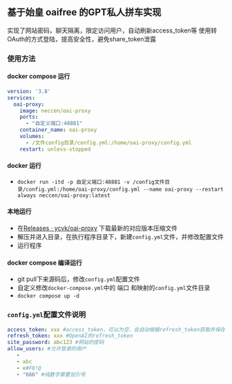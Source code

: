 ## 基于始皇 oaifree 的GPT私人拼车实现


实现了网站密码，聊天隔离，限定访问用户，自动刷新access_token等
使用转OAuth的方式登陆，提高安全性，避免share_token泄露

### 使用方法

#### docker compose 运行
```yaml
version: '3.8'
services:
  oai-proxy:
    image: neccen/oai-proxy
    ports:
      - "自定义端口:48881"
    container_name: oai-proxy
    volumes:
      - /文件config目录/config.yml:/home/oai-proxy/config.yml
    restart: unless-stopped
```

#### docker 运行
 - `docker run -itd -p 自定义端口:48881 -v /config文件目录/config.yml:/home/oai-proxy/config.yml --name oai-proxy --restart always neccen/oai-proxy:latest`

#### 本地运行
 - 在[Releases · ycvk/oai-proxy](https://github.com/ycvk/oai-proxy/releases) 下载最新的对应版本压缩文件
 - 解压并进入目录，在执行程序目录下，新建`config.yml`文件，并修改配置文件
 - 运行程序

#### docker compose 编译运行
- git pull下来源码后，修改`config.yml`配置文件
- 自定义修改`docker-compose.yml`中的 端口 和映射的`config.yml`文件目录
- `docker compose up -d`

### `config.yml`配置文件说明
```yaml
access_token: xxx #access_token，可以为空，会自动根据refresh_token获取并保存
refresh_token: xxx #OpenAI的refresh_token
site_password: abc123 #网站的密码
allow_users: #允许登录的用户
   - 
   - abc
   - e#F8!@
   - "666" #纯数字需要加引号
```